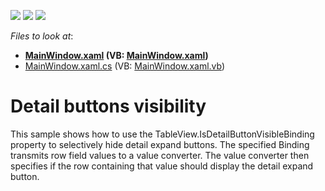 <!-- default badges list -->
![](https://img.shields.io/endpoint?url=https://codecentral.devexpress.com/api/v1/VersionRange/128647486/22.2.2%2B)
[![](https://img.shields.io/badge/Open_in_DevExpress_Support_Center-FF7200?style=flat-square&logo=DevExpress&logoColor=white)](https://supportcenter.devexpress.com/ticket/details/E4050)
[![](https://img.shields.io/badge/📖_How_to_use_DevExpress_Examples-e9f6fc?style=flat-square)](https://docs.devexpress.com/GeneralInformation/403183)
<!-- default badges end -->
<!-- default file list -->
*Files to look at*:

* **[MainWindow.xaml](./CS/WpfApplication26/MainWindow.xaml) (VB: [MainWindow.xaml](./VB/WpfApplication26/MainWindow.xaml))**
* [MainWindow.xaml.cs](./CS/WpfApplication26/MainWindow.xaml.cs) (VB: [MainWindow.xaml.vb](./VB/WpfApplication26/MainWindow.xaml.vb))
<!-- default file list end -->
# Detail buttons visibility


<p>This sample shows how to use the TableView.IsDetailButtonVisibleBinding property to selectively hide detail expand buttons. The specified Binding transmits row field values to a value converter. The value converter then specifies if the row containing that value should display the detail expand button.</p>

<br/>


